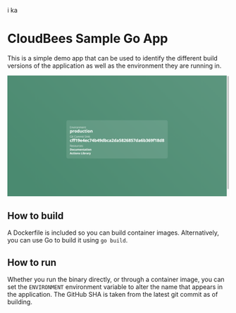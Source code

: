   
i
ka 

 
 
  
 
 
 
# CloudBees Sample Go App

This is a simple demo app that can be used to identify the different build versions of the application as well as the environment they are running in.


![screenshot](./img/screenshot.png)

## How to build 

A Dockerfile is included so you can build container images. Alternatively, you can use Go to build it using `go build`.

## How to run

Whether you run the binary directly, or through a container image, you can set the `ENVIRONMENT` environment variable to alter the name that appears in the application. The GitHub SHA is taken from the latest git commit as of building. 

 
